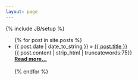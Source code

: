 ```yaml
---
layout: page
---
```


{% include JB/setup %}

<ul class="posts">
  {% for post in site.posts %}
    <li>
       <span>{{ post.date | date_to_string }}</span> &raquo;
       <a href="{{ BASE_PATH }}{{ post.url }}">{{ post.title }}</a>
    </li>
       {{ post.content | strip_html | truncatewords:75}}<br>
            <a href="{{ post.url }}"><b>Read more...</b></a><br><br>
  {% endfor %}
</ul>
